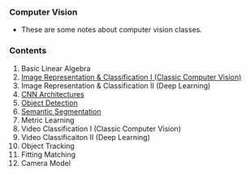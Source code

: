 ### Computer Vision

* These are some notes about computer vision classes.

### Contents

1. Basic Linear Algebra
2. [Image Representation & Classification I (Classic Computer Vision)](/Image%20Representation%20%26%20Classification%20①%20(Classic%20Computer%20Vision).md)
3. Image Representation & Classification II (Deep Learning)
4. [CNN Architectures](/CNN%20Architectures.md)
5. [Object Detection](/Object%20Detection.md)
6. [Semantic Segmentation](/Semantic%20Segmentation.md)
7. Metric Learning
8. Video Classification I (Classic Computer Vision)
9. Video Classificaiton II (Deep Learning)
10. Object Tracking
11. Fitting Matching
12. Camera Model
